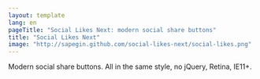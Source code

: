 ```yaml
---
layout: template
lang: en
pageTitle: "Social Likes Next: modern social share buttons"
title: "Social Likes Next"
image: "http://sapegin.github.com/social-likes-next/social-likes.png"
---
```


Modern social share buttons. All in the same style, no jQuery, Retina, IE11+.

